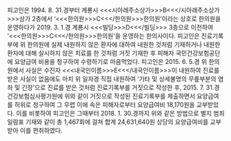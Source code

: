 피고인은 1994. 8. 31.경부터 계룡시 <<<시아래주소상가>>>B<<</시아래주소상가>>>상가 2층에서 ‘<<<한의원>>>C<<</한의원>>>한의원'이라는 상호로 한의원을 운영하다가 2019. 3. 1.경 계룡시 <<<빌딩>>>D<<</빌딩>>> 3층으로 이전하여 ‘<<<한의원>>>C<<</한의원>>>한의원'을 운영하는 한의사이다.
피고인은 진료기록부에 위 한의원에 실제 내원하지 않은 환자에 대하여 내원한 것처럼 기재하거나 내원한 환자에 대해 실시하지 않은 치료를 한 것처럼 거짓 기재한 후 피해자 국민건강보험공단에 요양급여 비용을 청구하여 수령하기로 마음먹었다.
피고인은 2015. 6. 5.경 위 한의원에서 사실은 수진자 <<<내국인이름>>>E<<</내국인이름>>>이 내원하여 진료를 받은 사실이 없음에도 마치 위 일자경 직접 내원하여 ‘기타 및 상세불명의 무릎부분의 염좌 및 긴장'으로 진료를 받은 것처럼 진료기록부를 거짓으로 작성한 후, 2015. 7. 31.경 건강보험심사평가원에 위와 같이 거짓으로 작성된 진료기록부를 제출하면서 요양급여를 허위로 청구하여 그 무렵 이에 속은 피해자로부터 요양급여비 18,170원을 교부받았다. 이를 비롯하여 피고인은 그때부터 2018. 1. 30.경까지 위와 같은 방법으로 별지 범죄일람표 기재와 같이 총 1,467회에 걸쳐 합계 24,631,640원 상당의 요양급여비를 교부받아 이를 편취하였다.